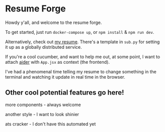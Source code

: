 # Resume Forge

Howdy y'all, and welcome to the resume forge.

To get started, just run `docker-compose up`, or `npm install` & `npm run dev`.

Alternatively, check out [my resume](https://arthur.operatorai.com). There's a template in `sub.py` for setting it up as a globally distributed service.

If you're a cool cucumber, and want to help me out, at some point, I want to attach [aider](https://github.com/paul-gauthier/aider) with `App.jsx` as context (the frontend).

I've had a phenomenal time telling my resume to change something in the terminal and watching it update in real time in the browser.

## Other cool potential features go here!

more components - always welcome

another style   - I want to look shinier

ats cracker     - I don't have this automated yet
